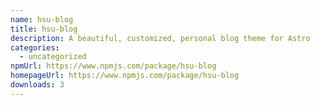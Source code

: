 ```yaml
---
name: hsu-blog
title: hsu-blog
description: A beautiful, customized, personal blog theme for Astro
categories:
  - uncategorized
npmUrl: https://www.npmjs.com/package/hsu-blog
homepageUrl: https://www.npmjs.com/package/hsu-blog
downloads: 3
---
```

